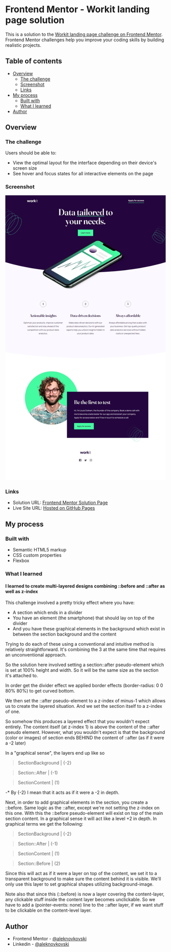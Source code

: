 # Frontend Mentor - Workit landing page solution

This is a solution to the [Workit landing page challenge on Frontend Mentor](https://www.frontendmentor.io/challenges/workit-landing-page-2fYnyle5lu). Frontend Mentor challenges help you improve your coding skills by building realistic projects.

## Table of contents

- [Overview](#overview)
    - [The challenge](#the-challenge)
    - [Screenshot](#screenshot)
    - [Links](#links)
- [My process](#my-process)
    - [Built with](#built-with)
    - [What I learned](#what-i-learned)
- [Author](#author)

## Overview

### The challenge

Users should be able to:

- View the optimal layout for the interface depending on their device's screen size
- See hover and focus states for all interactive elements on the page

### Screenshot

![](./screenshot.jpeg)

### Links

- Solution URL: [Frontend Mentor Solution Page](https://www.frontendmentor.io/solutions/supertricky-landingpage-with-multilayered-design-QkxFFZNl0i)
- Live Site URL: [Hosted on GitHub Pages](https://aleknovkovski.github.io/FEM-workit-landing-page/working/)

## My process

### Built with

- Semantic HTML5 markup
- CSS custom properties
- Flexbox

### What I learned

#### I learned to create multi-layered designs combining ::before and ::after as well as z-index

This challenge involved a pretty tricky effect where you have:
- A section which ends in a divider
- You have an element (the smartphone) that should lay on top of the divider
- And you have these graphical elements in the background which exist in between the section background and the content

Trying to do each of these using a conventional and intuitive method is relatively straightforward. It's combining the 3 at the same time that requires an unconventional approach.

So the solution here involved setting a section::after pseudo-element which is set at 100% height and width. So it will be the same size as the section it's attached to. 

In order get the divider effect we applied border effects (border-radius: 0 0 80% 80%) to get curved bottom.

We then set the ::after pseudo-element to a z-index of minus-1 which allows us to create the layered situation. And we set the section itself to a z-index of one.  

So somehow this produces a layered effect that you wouldn't expect entirely. The content itself (at z-index 1) is above the content of the ::after pseudo element. However, what you wouldn't expect is that the background (color or images) of section ends BEHIND the content of ::after (as if it were a -2 later) 

 



In a "graphical sense", the layers end up like so

>SectionBackground | {-2}

>Section::After | (-1)

>SectionContent | (1)

-* By {-2} I mean that it acts as if it were a -2 in depth.

Next, in order to add graphical elements in the section, you create a ::before. Same logic as the ::after, except we're not setting the z-index on this one. With this the ::before pseudo-element will exist on top of the main section content. In a graphical sense it will act like a level +2 in depth. In graphical terms we get the following:

>SectionBackground | {-2}

>Section::After | (-1)

>SectionContent | (1)

>Section::Before | (2)

Since this will act as if it were a layer on top of the content, we set it to a transparent background to make sure the content behind it is visible. We'll only use this layer to set graphical shapes utilizing background-image.

Note also that since this (::before) is now a layer covering the content-layer, any clickable stuff inside the content layer becomes unclickable. So we have to add a (pointer-events: none) line to the ::after layer, if we want stuff to be clickable on the content-level layer.

## Author

- Frontend Mentor - [@aleknovkovski](https://www.frontendmentor.io/profile/aleknovkovski)
- Linkedin - [@aleknovkovski](https://www.linkedin.com/in/aleknovkovski/)